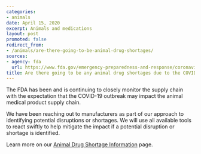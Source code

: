 ```yaml
---
categories:
- animals
date: April 15, 2020
excerpt: Animals and medications
layout: post
promoted: false
redirect_from:
- /animals/are-there-going-to-be-animal-drug-shortages/
sources:
- agency: fda
  url: https://www.fda.gov/emergency-preparedness-and-response/coronavirus-disease-2019-covid-19/coronavirus-disease-2019-covid-19-frequently-asked-questions
title: Are there going to be any animal drug shortages due to the COVID-19 outbreak?
---
```


The FDA has been and is continuing to closely monitor the supply chain with the expectation that the COVID-19 outbreak may impact the animal medical product supply chain.

We have been reaching out to manufacturers as part of our approach to identifying potential disruptions or shortages. We will use all available tools to react swiftly to help mitigate the impact if a potential disruption or shortage is identified.

Learn more on our [Animal Drug Shortage Information](https://www.fda.gov/animal-veterinary/product-safety-information/animal-drug-shortage-information) page.